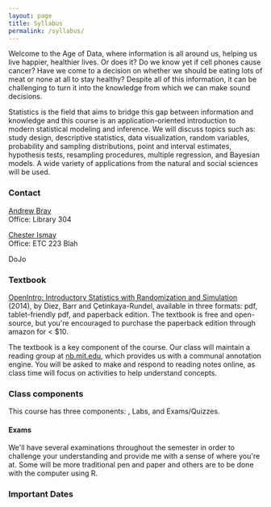 ```yaml
---
layout: page
title: Syllabus
permalink: /syllabus/
---
```


Welcome to the Age of Data, where information is all around us, helping us live 
happier, healthier lives. Or does it? Do we know yet if cell phones cause 
cancer? Have we come to a decision on whether we should be eating lots of meat 
or none at all to stay healthy? Despite all of this information, it can be 
challenging to turn it into the knowledge from which we can make sound
decisions.

Statistics is the field that aims to bridge this gap between information and 
knowledge and this course is an application-oriented introduction to modern 
statistical modeling and inference. We will discuss topics such as: study design, 
descriptive statistics, data visualization, random variables, probability and 
sampling distributions, point and interval estimates, hypothesis tests, 
resampling procedures, multiple regression, and Bayesian models. A wide variety 
of applications from the natural and social sciences will be used.

### Contact
[Andrew Bray](https://andrewpbray.github.io)  
Office: Library 304

[Chester Ismay](https://www.reed.edu/cis/about/staff/ismay.html)  
Office: ETC 223 Blah

DoJo

### Textbook

[OpenIntro: Introductory Statistics with Randomization and Simulation](https://www.openintro.org/stat/textbook.php?stat_book=isrs) (2014),
by Diez, Barr and Çetinkaya-Rundel, available in three formats: pdf, 
tablet-friendly pdf, and paperback edition. The textbook is free and open-source,
but you're encouraged to purchase the paperback edition through amazon for < $10.

The textbook is a key component of the course. Our class will maintain a reading
group at [nb.mit.edu](http://nb.mit.edu), which provides us with a 
communal annotation engine. You will be asked to make and respond to reading 
notes online, as class time will focus on activities to help understand concepts.

### Class components

This course has three components: , Labs, and Exams/Quizzes.


#### Exams

We'll have several examinations throughout the semester in order to challenge
your understanding and provide me with a sense of where you're at. Some will
be more traditional pen and paper and others are to be done with the computer
using R.

### Important Dates

